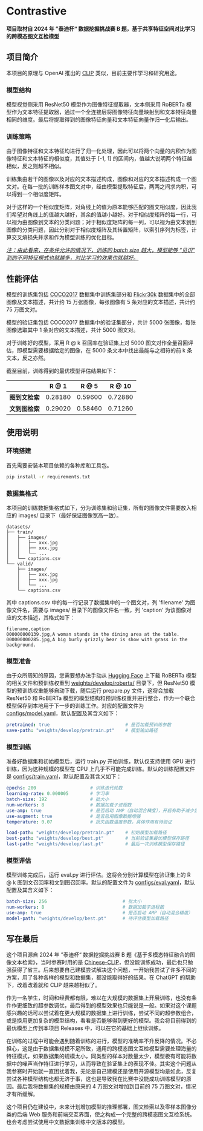 # Contrastive

**项目取材自 2024 年 ”泰迪杯“ 数据挖掘挑战赛 B 题，基于共享特征空间对比学习的跨模态图文互检模型**

## 项目简介

本项目的原理与 OpenAI 推出的 [CLIP](https://github.com/openai/CLIP) 类似，目前主要作学习和研究用途。

### 模型结构

模型视觉侧采用 ResNet50 模型作为图像特征提取器，文本侧采用 RoBERTa 模型作为文本特征提取器，通过一个全连接层将图像特征向量映射到和文本特征向量相同的维度。最后将提取得到的图像特征向量和文本特征向量作归一化后输出。

### 训练策略

由于图像特征和文本特征均进行了归一化处理，因此可以将两个向量的内积作为图像特征和文本特征的相似度，其值处于 [-1, 1] 的区间内，值越大说明两个特征越相似，反之则越不相似。

训练集由若干的图像以及对应的文本描述构成，图像和对应的文本描述构成一个图文对。在每一批的训练样本图文对中，经由模型提取特征后，两两之间求内积，可以得到一个相似度矩阵。

对于这样的一个相似度矩阵，对角线上的值为原本能够匹配的图文相似度，因此我们希望对角线上的值越大越好，其余的值越小越好。对于相似度矩阵的每一行，可以视为由图像到文本的分类问题；对于相似度矩阵的每一列，可以视为由文本到到图像的分类问题，因此分别对于相似度矩阵及其转置矩阵，以索引序列为标签，计算交叉熵损失并求和作为模型训练的优化目标。

<u>*注：由此看来，在条件允许的情况下，训练的 batch size 越大，模型能够 “见识” 到的不同特征模式也就越多，对比学习的效果也就越好。*</u>

## 性能评估

模型的训练集包括 [COCO2017](https://cocodataset.org/#download) 数据集中训练集部分和 [Flickr30k](https://www.kaggle.com/datasets/hsankesara/flickr-image-dataset) 数据集中的全部图像及文本描述，共计约 15 万张图像，每张图像有 5 条对应的文本描述，共计约 75 万图文对。

模型的验证集包括 COCO2017 数据集中的验证集部分，共计 5000 张图像，每张图像选取其中 1 条对应的文本描述，共计 5000 图文对。

对于训练好的模型，采用 R @ k 召回率在验证集上对 5000 图文对作全量召回评估，即模型需要根据给定的图像，在 5000 条文本中找出最能与之相符的前 k 条文本，反之亦然。

截至目前，训练得到的最优模型评估结果如下：

|           | R @ 1   | R @ 5   | R @ 10  |
|:---------:| ------- | ------- | ------- |
| **图到文检索** | 0.28180 | 0.59600 | 0.72880 |
| **文到图检索** | 0.29020 | 0.58460 | 0.71260 |

## 使用说明

### 环境搭建

首先需要安装本项目依赖的各种库和工具包。

```bash
pip install -r requirements.txt
```

### 数据集格式

本项目的训练数据集格式如下，分为训练集和验证集，所有的图像文件需要放入相应的 images/ 目录下（最好保证图像宽高一致）。

```shell
datasets/
├── train/
│   ├── images/
│   │   ├── xxx.jpg
│   │   ├── xxx.jpg
│   │   └── ...
│   └── captions.csv
└── valid/
    ├── images/
    │   ├── xxx.jpg
    │   ├── xxx.jpg
    │   └── ...
    └── captions.csv
```

其中 captions.csv 中的每一行记录了数据集中的一个图文对，列 'filename' 为图像文件名，需要与 images/ 目录下的图像文件名一致，列 'caption' 为该图像对应的文本描述，其格式如下：

```csv
filename,caption
000000000139.jpg,A woman stands in the dining area at the table.
000000000285.jpg,A big burly grizzly bear is show with grass in the background.
```

### 模型准备

由于众所周知的原因，您需要想办法手动从 [Hugging Face](https://huggingface.co/) 上下载 RoBERTa 模型的相关文件和预训练权重到 <u>weights/develop/roberta/</u> 目录下，但 ResNet50 模型的预训练权重能够自动下载，随后运行 prepare.py 文件，这将会加载 ResNet50 和 RoBERTa 模型的模型结构和预训练权重并进行整合，作为一个联合模型保存到本地用于下一步的训练工作。对应的配置文件为 <u>configs/model.yaml</u>，默认配置及其含义如下：

```yaml
pretrained: true                            # 是否加载预训练参数
save-path: "weights/develop/pretrain.pt"    # 模型输出路径
```

### 模型训练

准备好数据集和初始模型后，运行 train.py 开始训练，默认仅支持使用 GPU 进行训练，因为这种规模的模型在 CPU 上几乎不可能完成训练。默认的训练配置文件是 <u>configs/train.yaml</u>，默认配置及其含义如下：

```yaml
epochs: 200                    # 训练迭代轮数
learning-rate: 0.000005        # 学习率
batch-size: 192                # 批大小
num-workers: 8                 # 数据加载子进程数
use-amp: true                  # 是否启动 AMP（自动混合精度），开启有助于减少显存占用并加速训练
use-augment: true              # 是否启用图像数据增强
temperature: 0.07              # 损失函数温度参数，具体作用有待验证

load-path: "weights/develop/pretrain.pt"    # 初始模型加载路径
best-path: "weights/develop/best.pt"        # 当前验证集最优模型保存路径
last-path: "weights/develop/last.pt"        # 最后一次训练模型保存路径
```

### 模型评估

模型训练完成后，运行 eval.py 进行评估。这将会分别计算模型在验证集上的 R @ k 图到文召回率和文到图召回率。默认的配置文件为 <u>configs/eval.yaml</u>，默认配置及其含义如下：

```yaml
batch-size: 256                            # 批大小
num-workers: 8                             # 数据加载子进程数
use-amp: true                              # 是否启动 AMP（自动混合精度）
model-path: "weights/develop/best.pt"      # 待评估模型加载路径
```

## 写在最后

这个项目源自 2024 年 ”泰迪杯“ 数据挖掘挑战赛 B 题《基于多模态特征融合的图像文本检索》，当时参赛时用的是 [Chinese-CLIP](https://github.com/OFA-Sys/Chinese-CLIP)，但没能训练成功，最后也只勉强获得了省三。后来想要自己建模尝试解决这个问题，一开始我尝试了许多不同的方案，用了各种各样的模型和数据集，都没能取得好的结果。在 ChatGPT 的帮助下，改着改着就和 CLIP 越来越相似了。

作为一名学生，时间和经费都有限，难以在大规模的数据集上开展训练，也没有条件作更细致的超参数调优，最后得到的模型效果也只能说是一般。如果对这个课题感兴趣的话可以尝试着在更大规模的数据集上进行训练，尝试不同的超参数组合，或是换用更加复杂的模型结构，看看是否能够得到更好的模型。我会将目前得到的最优模型上传到本项目 Releases 中，可以在它的基础上继续训练。

在训练的过程中可能会遇到随着训练的进行，模型的准确率不升反降的情况。不必担心，这是由于数据集规模不足所致，通用的跨模态图文互检模型需要处理海量的特征模式，如果数据集的规模太小，同类型的样本对数量太少，模型极有可能将数据中的噪声当作特征进行学习，从而导致在验证集上的表现不佳。其实这个问题从我参赛时开始就一直困扰着我，无论是自己建模还是使用开源模型均是如此，反复尝试各种模型结构也都无济于事，这也是导致我在比赛中没能成功训练模型的原因。最后我将数据集的规模由原来的 4 万图文对增加到目前的 75 万图文对，情况才有所缓解。

这个项目仍在建设中，未来计划增加模型的推理部署，图文检索以及零样本图像分类的后端 Web 服务和前端交互界面，使之构成一个完整的跨模态图文互检系统。也会考虑尝试使用中文数据集训练中文版本的模型。
